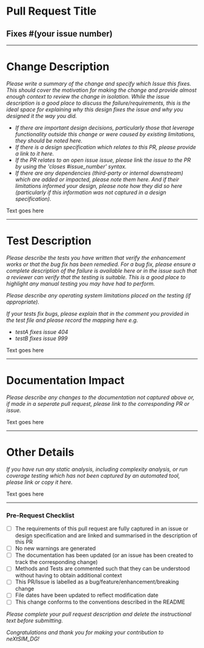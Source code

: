 # Pull Request Title
## Fixes \#(your issue number)

---
# Change Description

*Please write a summary of the change and specify which Issue this fixes. This should cover the motivation for making the change and provide almost enough context to review the change in isolation. While the issue description is a good place to discuss the failure/requirements, this is the ideal space for explaining why this design fixes the issue and why you designed it the way you did.*

- *If there are important design decisions, particularly those that leverage functionality outside this change or were caused by existing limitations, they should be noted here.*
- *If there is a design specification which relates to this PR, please provide a link to it here.*
- *If the PR relates to an open issue issue, please link the issue to the PR by using the 'closes #issue_number' syntax.*
- *If there are any dependencies (third-party or internal downstream) which are added or impacted, please note them here. And if their limitations informed your design, please note how they did so here (particularly if this information was not captured in a design specification).*

Text goes here

---
# Test Description

*Please describe the tests you have written that verify the enhancement works or that the bug fix has been remedied. For a bug fix, please ensure a complete description of the failure is available here or in the issue such that a reviewer can verify that the testing is suitable. This is a good place to highlight any manual testing you may have had to perform.*

*Please describe any operating system limitations placed on the testing (if appropriate).*

*If your tests fix bugs, please explain that in the comment you provided in the test file and please record the mapping here e.g.*
- *testA fixes issue 404*
- *testB fixes issue 999*

Text goes here

---
# Documentation Impact

*Please describe any changes to the documentation not captured above or, if made in a seperate pull request, please link to the corresponding PR or issue.*

Text goes here

---
# Other Details

*If you have run any static analysis, including complexity analysis, or run coverage testing which has not been captured by an automated tool, please link or copy it here.*

Text goes here

---
### Pre-Request Checklist

- [ ] The requirements of this pull request are fully captured in an issue or design specification and are linked and summarised in the description of this PR
- [ ] No new warnings are generated
- [ ] The documentation has been updated (or an issue has been created to track the corresponding change)
- [ ] Methods and Tests are commented such that they can be understood without having to obtain additional context
- [ ] This PR/Issue is labelled as a bug/feature/enhancement/breaking change
- [ ] File dates have been updated to reflect modification date
- [ ]  This change conforms to the conventions described in the README

*Please complete your pull request description and delete the instructional text before submitting.*

*Congratulations and thank you for making your contribution to neXtSIM_DG!*
